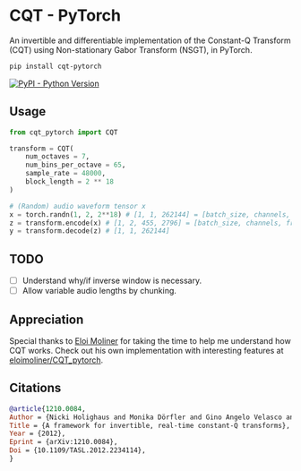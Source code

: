 
# CQT - PyTorch

An invertible and differentiable implementation of the Constant-Q Transform (CQT) using Non-stationary Gabor Transform (NSGT), in PyTorch.

```bash
pip install cqt-pytorch
```
[![PyPI - Python Version](https://img.shields.io/pypi/v/cqt-pytorch?style=flat&colorA=black&colorB=black)](https://pypi.org/project/cqt-pytorch/)


## Usage

```python
from cqt_pytorch import CQT

transform = CQT(
    num_octaves = 7,
    num_bins_per_octave = 65,
    sample_rate = 48000,
    block_length = 2 ** 18
)

# (Random) audio waveform tensor x
x = torch.randn(1, 2, 2**18) # [1, 1, 262144] = [batch_size, channels, timesteps]
z = transform.encode(x) # [1, 2, 455, 2796] = [batch_size, channels, frequencies, time]
y = transform.decode(z) # [1, 1, 262144]
```

## TODO
* [ ] Understand why/if inverse window is necessary.
* [ ] Allow variable audio lengths by chunking.

## Appreciation
Special thanks to [Eloi Moliner](https://github.com/eloimoliner) for taking the time to help me understand how CQT works. Check out his own implementation with interesting features at [eloimoliner/CQT_pytorch](https://github.com/eloimoliner/CQT_pytorch).

## Citations

```bibtex
@article{1210.0084,
Author = {Nicki Holighaus and Monika Dörfler and Gino Angelo Velasco and Thomas Grill},
Title = {A framework for invertible, real-time constant-Q transforms},
Year = {2012},
Eprint = {arXiv:1210.0084},
Doi = {10.1109/TASL.2012.2234114},
}
```
